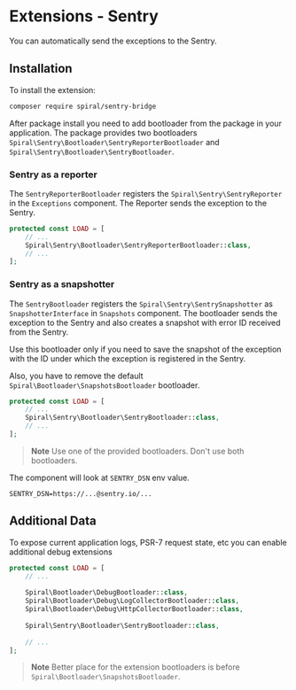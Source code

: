 # Extensions - Sentry

You can automatically send the exceptions to the Sentry.

## Installation

To install the extension:

```bash
composer require spiral/sentry-bridge
```
After package install you need to add bootloader from the package in your application. The package provides two 
bootloaders `Spiral\Sentry\Bootloader\SentryReporterBootloader` and `Spiral\Sentry\Bootloader\SentryBootloader`.

### Sentry as a reporter

The `SentryReporterBootloader` registers the `Spiral\Sentry\SentryReporter` in the `Exceptions` component. 
The Reporter sends the exception to the Sentry.

```php
protected const LOAD = [
    // ...
    Spiral\Sentry\Bootloader\SentryReporterBootloader::class,
    // ...
];
```

### Sentry as a snapshotter

The `SentryBootloader` registers the `Spiral\Sentry\SentrySnapshotter` as `SnapshotterInterface` in `Snapshots` component.
The bootloader sends the exception to the Sentry and also creates a snapshot with error ID received from the 
Sentry. 

Use this bootloader only if you need to save the snapshot of the exception with the ID under which the exception 
is registered in the Sentry. 

Also, you have to remove the default `Spiral\Bootloader\SnapshotsBootloader` bootloader.

```php
protected const LOAD = [
    // ...
    Spiral\Sentry\Bootloader\SentryBootloader::class,
    // ...
];
```

> **Note**
> Use one of the provided bootloaders. Don't use both bootloaders.

The component will look at `SENTRY_DSN` env value.

```dotenv
SENTRY_DSN=https://...@sentry.io/...
```

## Additional Data

To expose current application logs, PSR-7 request state, etc you can enable additional debug extensions

```php
protected const LOAD = [
    // ...
    
    Spiral\Bootloader\DebugBootloader::class,
    Spiral\Bootloader\Debug\LogCollectorBootloader::class,
    Spiral\Bootloader\Debug\HttpCollectorBootloader::class,   
    
    Spiral\Sentry\Bootloader\SentryBootloader::class,
    
    // ...
];
```

> **Note**
> Better place for the extension bootloaders is before `Spiral\Bootloader\SnapshotsBootloader`.
